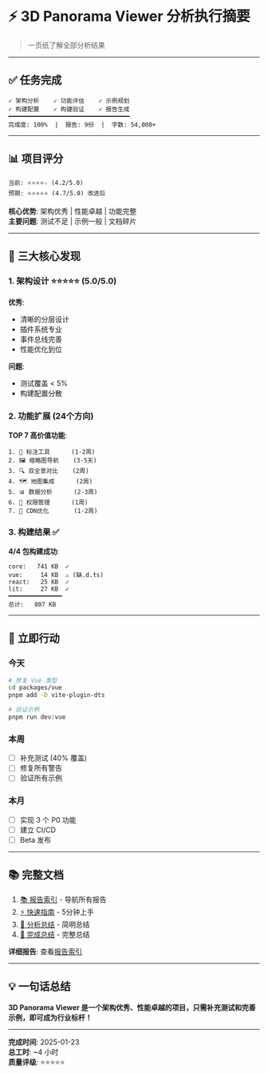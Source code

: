 # ⚡ 3D Panorama Viewer 分析执行摘要

> 一页纸了解全部分析结果

---

## ✅ 任务完成

```
✓ 架构分析    ✓ 功能评估    ✓ 示例规划
✓ 构建配置    ✓ 构建验证    ✓ 报告生成
━━━━━━━━━━━━━━━━━━━━━━━━━━━━━━━━━━
完成度: 100%  |  报告: 9份  |  字数: 54,000+
```

---

## 📊 项目评分

```
当前: ⭐⭐⭐⭐☆ (4.2/5.0)
预期: ⭐⭐⭐⭐⭐ (4.7/5.0) 改进后
```

**核心优势**: 架构优秀 | 性能卓越 | 功能完整  
**主要问题**: 测试不足 | 示例一般 | 文档碎片

---

## 🎯 三大核心发现

### 1. 架构设计 ⭐⭐⭐⭐⭐ (5.0/5.0)

**优秀**:
- 清晰的分层设计
- 插件系统专业
- 事件总线完善
- 性能优化到位

**问题**:
- 测试覆盖 < 5%
- 构建配置分散

### 2. 功能扩展 (24个方向)

**TOP 7 高价值功能**:
```
1. 📝 标注工具      (1-2周)
2. 🖼️ 缩略图导航    (3-5天)
3. 🔍 双全景对比    (2周)
4. 🗺️ 地图集成      (2周)
5. 📊 数据分析      (2-3周)
6. 🔐 权限管理      (1周)
7. 🚀 CDN优化       (1-2周)
```

### 3. 构建结果 ✅

**4/4 包构建成功**:
```
core:   741 KB  ✓
vue:     14 KB  ⚠️ (缺.d.ts)
react:   25 KB  ✓
lit:     27 KB  ✓
━━━━━━━━━━━━━━━
总计:   807 KB
```

---

## 🚀 立即行动

### 今天
```bash
# 修复 Vue 类型
cd packages/vue
pnpm add -D vite-plugin-dts

# 验证示例
pnpm run dev:vue
```

### 本周
- [ ] 补充测试 (40% 覆盖)
- [ ] 修复所有警告
- [ ] 验证所有示例

### 本月
- [ ] 实现 3 个 P0 功能
- [ ] 建立 CI/CD
- [ ] Beta 发布

---

## 📚 完整文档

1. [📚 报告索引](./📚_分析报告索引.md) - 导航所有报告
2. [⚡ 快速指南](./QUICK_START_GUIDE.md) - 5分钟上手
3. [📖 分析总结](./README_ANALYSIS.md) - 简明总结
4. [🎉 完成总结](./PROJECT_COMPLETION_SUMMARY.md) - 完整总结

**详细报告**: 查看[报告索引](./📚_分析报告索引.md)

---

## 💡 一句话总结

**3D Panorama Viewer 是一个架构优秀、性能卓越的项目，只需补充测试和完善示例，即可成为行业标杆！**

---

**完成时间**: 2025-01-23  
**总工时**: ~4 小时  
**质量评级**: ⭐⭐⭐⭐⭐

